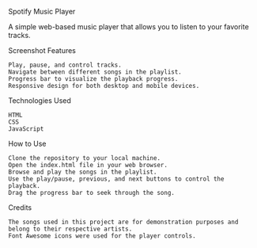 Spotify Music Player

A simple web-based music player that allows you to listen to your favorite tracks.

Screenshot
Features

    Play, pause, and control tracks.
    Navigate between different songs in the playlist.
    Progress bar to visualize the playback progress.
    Responsive design for both desktop and mobile devices.

Technologies Used

    HTML
    CSS
    JavaScript

How to Use

    Clone the repository to your local machine.
    Open the index.html file in your web browser.
    Browse and play the songs in the playlist.
    Use the play/pause, previous, and next buttons to control the playback.
    Drag the progress bar to seek through the song.

Credits

    The songs used in this project are for demonstration purposes and belong to their respective artists.
    Font Awesome icons were used for the player controls.
